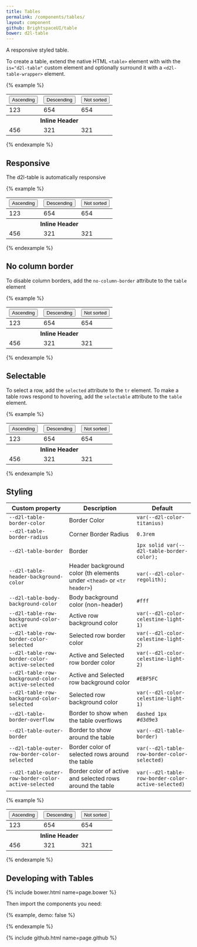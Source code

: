 ```yaml
---
title: Tables
permalink: /components/tables/
layout: component
github: BrightspaceUI/table
bower: d2l-table
---
```

A responsive styled table.

To create a table, extend the native HTML `<table>` element with with the `is="d2l-table"` custom element and optionally surround it with a `<d2l-table-wrapper>` element.

{% example %}
<d2l-table-wrapper>
	<table is="d2l-table">
		<thead>
			<th>
				<button is="d2l-table-col-sort-button">Ascending</button>
			</th>
			<th>
				<button is="d2l-table-col-sort-button" desc>Descending</button>
			</th>
			<th>
				<button is="d2l-table-col-sort-button" nosort>Not sorted</button>
			</th>
		</thead>
		<tbody>
		<tr>
			<td>123</td>
			<td>654</td>
			<td>654</td>
		</tr>
		<tr header>
			<th colspan="3">Inline Header</th>
		</tr>
		<tr>
			<td>456</td>
			<td>321</td>
			<td>321</td>
		</tr>
		</tbody>
	</table>
</d2l-table-wrapper>
{% endexample %}

## Responsive

The d2l-table is automatically responsive

{% example %}
<d2l-table-wrapper style="max-width: 200px;">
	<table is="d2l-table">
		<thead>
			<th>
				<button is="d2l-table-col-sort-button">Ascending</button>
			</th>
			<th>
				<button is="d2l-table-col-sort-button" desc>Descending</button>
			</th>
			<th>
				<button is="d2l-table-col-sort-button" nosort>Not sorted</button>
			</th>
		</thead>
		<tbody>
		<tr>
			<td>123</td>
			<td>654</td>
			<td>654</td>
		</tr>
		<tr header>
			<th colspan="3">Inline Header</th>
		</tr>
		<tr>
			<td>456</td>
			<td>321</td>
			<td>321</td>
		</tr>
		</tbody>
	</table>
</d2l-table-wrapper>
{% endexample %}

## No column border

To disable column borders, add the `no-column-border` attribute to the `table` element

{% example %}
<d2l-table-wrapper>
	<table is="d2l-table" no-column-border>
		<thead>
			<th>
				<button is="d2l-table-col-sort-button">Ascending</button>
			</th>
			<th>
				<button is="d2l-table-col-sort-button" desc>Descending</button>
			</th>
			<th>
				<button is="d2l-table-col-sort-button" nosort>Not sorted</button>
			</th>
		</thead>
		<tbody>
		<tr>
			<td>123</td>
			<td>654</td>
			<td>654</td>
		</tr>
		<tr header>
			<th colspan="3">Inline Header</th>
		</tr>
		<tr>
			<td>456</td>
			<td>321</td>
			<td>321</td>
		</tr>
		</tbody>
	</table>
</d2l-table-wrapper>
{% endexample %}

## Selectable

To select a row, add the `selected` attribute to the `tr` element. To make a table rows respond to hovering, add the `selectable` attribute to the `table` element.

{% example %}
<d2l-table-wrapper>
	<table is="d2l-table" selectable>
		<thead>
			<th>
				<button	is="d2l-table-col-sort-button">Ascending</button>
			</th>
			<th>
				<button is="d2l-table-col-sort-button" desc>Descending</button>
			</th>
			<th>
				<button is="d2l-table-col-sort-button" nosort>Not sorted</button>
			</th>
		</thead>
		<tbody>
		<tr selected active>
			<td>123</td>
			<td>654</td>
			<td>654</td>
		</tr>
		<tr header>
			<th colspan="3">Inline Header</th>
		</tr>
		<tr>
			<td>456</td>
			<td>321</td>
			<td>321</td>
		</tr>
		</tbody>
	</table>
</d2l-table-wrapper>
{% endexample %}

## Styling

Custom property | Description | Default
----------------|-------------|----------
`--d2l-table-border-color` | Border Color | `var(--d2l-color-titanius)` |
`--d2l-table-border-radius` | Corner Border Radius | `0.3rem` |
`--d2l-table-border` | Border | `1px solid var(--d2l-table-border-color);` |
`--d2l-table-header-background-color` | Header background color (th elements under `<thead>` or `<tr header>`) | `var(--d2l-color-regolith);` |
`--d2l-table-body-background-color` | Body background color (non-header) | `#fff` |
`--d2l-table-row-background-color-active` | Active row background color | `var(--d2l-color-celestine-light-1)` |
`--d2l-table-row-border-color-selected` | Selected row border color | `var(--d2l-color-celestine-light-2)` |
`--d2l-table-row-border-color-active-selected` | Active and Selected row border color | `var(--d2l-color-celestine-light-2)` |
`--d2l-table-row-background-color-active-selected` | Active and Selected row background color | `#EBF5FC` |
`--d2l-table-row-background-color-selected` | Selected row background color | `var(--d2l-color-celestine-light-1)` |
`--d2l-table-border-overflow` | Border to show when the table overflows | `dashed 1px #d3d9e3` |
`--d2l-table-outer-border` | Border to show around the table | `var(--d2l-table-border)` |
`--d2l-table-outer-row-border-color-selected` | Border color of selected rows around the table | `var(--d2l-table-row-border-color-selected)` |
`--d2l-table-outer-row-border-color-active-selected` | Border color of active and selected rows around the table | `var(--d2l-table-row-border-color-active-selected)` |

{% example %}
<style is="custom-style">
.ugly-table {
	--d2l-table-border-color: purple;
	--d2l-table-border-radius: 0;
	--d2l-table-header-background-color: turquoise;
	--d2l-table-body-background-color: grey;
	--d2l-table-row-background-color-active: blue;
	--d2l-table-row-border-color-selected: grey;
	--d2l-table-row-border-color-active-selected: black;
	--d2l-table-row-background-color-active-selected: red;
	--d2l-table-row-background-color-selected: pink;
	--d2l-table-outer-border: 1px solid orange;
	--d2l-table-outer-row-border-color-selected: yellow;
	--d2l-table-outer-row-border-color-active-selected: green;
}
</style>

<d2l-table-wrapper>
	<table is="d2l-table" class="ugly-table" selectable>
		<thead>
			<th>
				<button	is="d2l-table-col-sort-button">Ascending</button>
			</th>
			<th>
				<button is="d2l-table-col-sort-button" desc>Descending</button>
			</th>
			<th>
				<button is="d2l-table-col-sort-button" nosort>Not sorted</button>
			</th>
		</thead>
		<tbody>
		<tr selected active>
			<td>123</td>
			<td>654</td>
			<td>654</td>
		</tr>
		<tr header>
			<th colspan="3">Inline Header</th>
		</tr>
		<tr>
			<td>456</td>
			<td>321</td>
			<td>321</td>
		</tr>
		</tbody>
	</table>
</d2l-table-wrapper>
{% endexample %}

## Developing with Tables

{% include bower.html name=page.bower %}

Then import the components you need:

{% example, demo: false %}
<link
  rel="import"
  href="bower_components/d2l-table/d2l-table.html">
{% endexample %}

{% include github.html name=page.github %}
